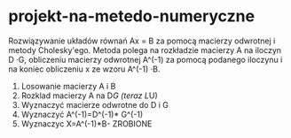 # projekt-na-metedo-numeryczne
Rozwiązywanie układów równań Ax = B za pomocą macierzy odwrotnej i metody Cholesky'ego. Metoda polega na rozkładzie macierzy A na iloczyn D ·G, obliczeniu macierzy odwrotnej A^(-1) za pomocą podanego iloczynu i na koniec obliczeniu x ze wzoru A^(-1) ·B. 

1. Losowanie macierzy A i B
2. Rozklad macierzy A na D*G (teraz L*U)
3. Wyznaczyć macierze odwrotne do D i G
4. Wyznaczyć A^(-1)=D^(-1)* G^(-1)
5. Wyznaczyc X=A^(-1)*B- ZROBIONE
